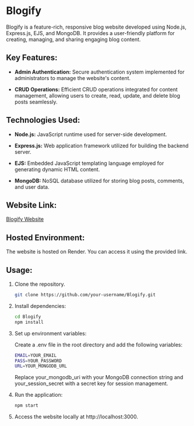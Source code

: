 # Blogify

Blogify is a feature-rich, responsive blog website developed using Node.js, Express.js, EJS, and MongoDB. It provides a user-friendly platform for creating, managing, and sharing engaging blog content.

## Key Features:

- **Admin Authentication:** Secure authentication system implemented for administrators to manage the website's content.

- **CRUD Operations:** Efficient CRUD operations integrated for content management, allowing users to create, read, update, and delete blog posts seamlessly.

## Technologies Used:

- **Node.js:** JavaScript runtime used for server-side development.
  
- **Express.js:** Web application framework utilized for building the backend server.
  
- **EJS:** Embedded JavaScript templating language employed for generating dynamic HTML content.
  
- **MongoDB:** NoSQL database utilized for storing blog posts, comments, and user data.

## Website Link:

[Blogify Website](https://myblogsite-sndp.onrender.com)

## Hosted Environment:

The website is hosted on Render. You can access it using the provided link.

## Usage:

1. Clone the repository.
  
   ```bash
   git clone https://github.com/your-username/Blogify.git
   
2. Install dependencies:

   ```bash
   cd Blogify
   npm install

3. Set up environment variables:
   
   Create a .env file in the root directory and add the following variables:

   ```bash
   EMAIL=YOUR_EMAIL
   PASS=YOUR_PASSWORD
   URL=YOUR_MONGODB_URL
   ```

   Replace your_mongodb_uri with your MongoDB connection string and your_session_secret with a secret key for session management.

4. Run the application:

   ```bash
   npm start
   
5. Access the website locally at http://localhost:3000.
